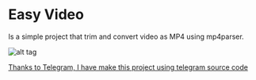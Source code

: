 # Easy Video

Is a simple project that trim and convert video as MP4 using mp4parser.

![alt tag](http://iranoffline.com/download/mapApps/EasyVideo/scr.jpg)

[Thanks to Telegram, I have make this project using telegram source code](https://github.com/DrKLO/Telegram)


